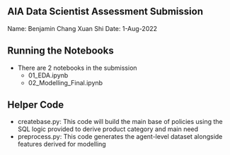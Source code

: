 ## AIA Data Scientist Assessment Submission

Name: Benjamin Chang Xuan Shi
Date: 1-Aug-2022

## Running the Notebooks
- There are 2 notebooks in the submission
	- 01_EDA.ipynb
	- 02_Modelling_Final.ipynb

## Helper Code
- createbase.py: This code will build the main base of policies using the SQL logic provided to derive product category and main need
- preprocess.py: This code generates the agent-level dataset alongside features derived for modelling
